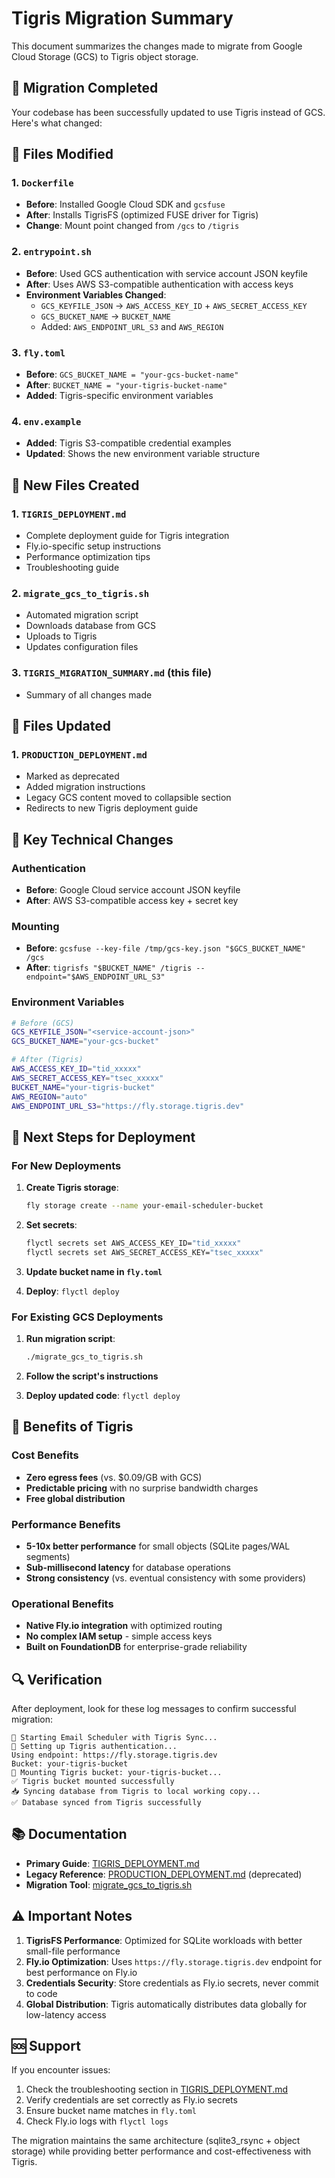 # Tigris Migration Summary

This document summarizes the changes made to migrate from Google Cloud Storage (GCS) to Tigris object storage.

## 🎯 Migration Completed

Your codebase has been successfully updated to use Tigris instead of GCS. Here's what changed:

## 📁 Files Modified

### 1. `Dockerfile`
- **Before**: Installed Google Cloud SDK and `gcsfuse`
- **After**: Installs TigrisFS (optimized FUSE driver for Tigris)
- **Change**: Mount point changed from `/gcs` to `/tigris`

### 2. `entrypoint.sh`
- **Before**: Used GCS authentication with service account JSON keyfile
- **After**: Uses AWS S3-compatible authentication with access keys
- **Environment Variables Changed**:
  - `GCS_KEYFILE_JSON` → `AWS_ACCESS_KEY_ID` + `AWS_SECRET_ACCESS_KEY`
  - `GCS_BUCKET_NAME` → `BUCKET_NAME`
  - Added: `AWS_ENDPOINT_URL_S3` and `AWS_REGION`

### 3. `fly.toml`
- **Before**: `GCS_BUCKET_NAME = "your-gcs-bucket-name"`
- **After**: `BUCKET_NAME = "your-tigris-bucket-name"`
- **Added**: Tigris-specific environment variables

### 4. `env.example`
- **Added**: Tigris S3-compatible credential examples
- **Updated**: Shows the new environment variable structure

## 📄 New Files Created

### 1. `TIGRIS_DEPLOYMENT.md`
- Complete deployment guide for Tigris integration
- Fly.io-specific setup instructions
- Performance optimization tips
- Troubleshooting guide

### 2. `migrate_gcs_to_tigris.sh`
- Automated migration script
- Downloads database from GCS
- Uploads to Tigris
- Updates configuration files

### 3. `TIGRIS_MIGRATION_SUMMARY.md` (this file)
- Summary of all changes made

## 📄 Files Updated

### 1. `PRODUCTION_DEPLOYMENT.md`
- Marked as deprecated
- Added migration instructions
- Legacy GCS content moved to collapsible section
- Redirects to new Tigris deployment guide

## 🔧 Key Technical Changes

### Authentication
- **Before**: Google Cloud service account JSON keyfile
- **After**: AWS S3-compatible access key + secret key

### Mounting
- **Before**: `gcsfuse --key-file /tmp/gcs-key.json "$GCS_BUCKET_NAME" /gcs`
- **After**: `tigrisfs "$BUCKET_NAME" /tigris --endpoint="$AWS_ENDPOINT_URL_S3"`

### Environment Variables
```bash
# Before (GCS)
GCS_KEYFILE_JSON="<service-account-json>"
GCS_BUCKET_NAME="your-gcs-bucket"

# After (Tigris)
AWS_ACCESS_KEY_ID="tid_xxxxx"
AWS_SECRET_ACCESS_KEY="tsec_xxxxx"
BUCKET_NAME="your-tigris-bucket"
AWS_REGION="auto"
AWS_ENDPOINT_URL_S3="https://fly.storage.tigris.dev"
```

## 🚀 Next Steps for Deployment

### For New Deployments

1. **Create Tigris storage**:
   ```bash
   fly storage create --name your-email-scheduler-bucket
   ```

2. **Set secrets**:
   ```bash
   flyctl secrets set AWS_ACCESS_KEY_ID="tid_xxxxx"
   flyctl secrets set AWS_SECRET_ACCESS_KEY="tsec_xxxxx"
   ```

3. **Update bucket name in `fly.toml`**
4. **Deploy**: `flyctl deploy`

### For Existing GCS Deployments

1. **Run migration script**:
   ```bash
   ./migrate_gcs_to_tigris.sh
   ```

2. **Follow the script's instructions**
3. **Deploy updated code**: `flyctl deploy`

## 🎁 Benefits of Tigris

### Cost Benefits
- **Zero egress fees** (vs. $0.09/GB with GCS)
- **Predictable pricing** with no surprise bandwidth charges
- **Free global distribution**

### Performance Benefits
- **5-10x better performance** for small objects (SQLite pages/WAL segments)
- **Sub-millisecond latency** for database operations
- **Strong consistency** (vs. eventual consistency with some providers)

### Operational Benefits
- **Native Fly.io integration** with optimized routing
- **No complex IAM setup** - simple access keys
- **Built on FoundationDB** for enterprise-grade reliability

## 🔍 Verification

After deployment, look for these log messages to confirm successful migration:

```
🚀 Starting Email Scheduler with Tigris Sync...
🔐 Setting up Tigris authentication...
Using endpoint: https://fly.storage.tigris.dev
Bucket: your-tigris-bucket
📁 Mounting Tigris bucket: your-tigris-bucket...
✅ Tigris bucket mounted successfully
📥 Syncing database from Tigris to local working copy...
✅ Database synced from Tigris successfully
```

## 📚 Documentation

- **Primary Guide**: [TIGRIS_DEPLOYMENT.md](./TIGRIS_DEPLOYMENT.md)
- **Legacy Reference**: [PRODUCTION_DEPLOYMENT.md](./PRODUCTION_DEPLOYMENT.md) (deprecated)
- **Migration Tool**: [migrate_gcs_to_tigris.sh](./migrate_gcs_to_tigris.sh)

## ⚠️ Important Notes

1. **TigrisFS Performance**: Optimized for SQLite workloads with better small-file performance
2. **Fly.io Optimization**: Uses `https://fly.storage.tigris.dev` endpoint for best performance on Fly.io
3. **Credentials Security**: Store credentials as Fly.io secrets, never commit to code
4. **Global Distribution**: Tigris automatically distributes data globally for low-latency access

## 🆘 Support

If you encounter issues:
1. Check the troubleshooting section in [TIGRIS_DEPLOYMENT.md](./TIGRIS_DEPLOYMENT.md)
2. Verify credentials are set correctly as Fly.io secrets
3. Ensure bucket name matches in `fly.toml`
4. Check Fly.io logs with `flyctl logs`

The migration maintains the same architecture (sqlite3_rsync + object storage) while providing better performance and cost-effectiveness with Tigris.